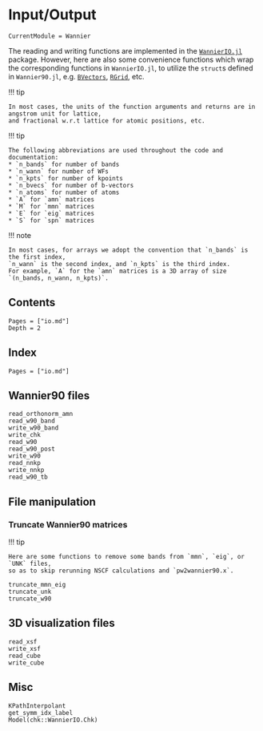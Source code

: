 # Input/Output

```@meta
CurrentModule = Wannier
```

The reading and writing functions are implemented in the
[`WannierIO.jl`](https://github.com/qiaojunfeng/WannierIO.jl)
package. However, here are also some convenience functions which
wrap the corresponding functions in `WannierIO.jl`, to utilize the
`struct`s defined in `Wannier90.jl`, e.g. [`BVectors`](@ref),
[`RGrid`](@ref), etc.

!!! tip

    In most cases, the units of the function arguments and returns are in angstrom unit for lattice,
    and fractional w.r.t lattice for atomic positions, etc.

!!! tip

    The following abbreviations are used throughout the code and documentation:
    * `n_bands` for number of bands
    * `n_wann` for number of WFs
    * `n_kpts` for number of kpoints
    * `n_bvecs` for number of b-vectors
    * `n_atoms` for number of atoms
    * `A` for `amn` matrices
    * `M` for `mmn` matrices
    * `E` for `eig` matrices
    * `S` for `spn` matrices

!!! note

    In most cases, for arrays we adopt the convention that `n_bands` is the first index,
    `n_wann` is the second index, and `n_kpts` is the third index.
    For example, `A` for the `amn` matrices is a 3D array of size `(n_bands, n_wann, n_kpts)`.

## Contents

```@contents
Pages = ["io.md"]
Depth = 2
```

## Index

```@index
Pages = ["io.md"]
```

## Wannier90 files

```@docs
read_orthonorm_amn
read_w90_band
write_w90_band
write_chk
read_w90
read_w90_post
write_w90
read_nnkp
write_nnkp
read_w90_tb
```

## File manipulation

### Truncate Wannier90 matrices

!!! tip

    Here are some functions to remove some bands from `mmn`, `eig`, or `UNK` files,
    so as to skip rerunning NSCF calculations and `pw2wannier90.x`.

```@docs
truncate_mmn_eig
truncate_unk
truncate_w90
```

## 3D visualization files

```@docs
read_xsf
write_xsf
read_cube
write_cube
```

## Misc

```@docs
KPathInterpolant
get_symm_idx_label
Model(chk::WannierIO.Chk)
```
